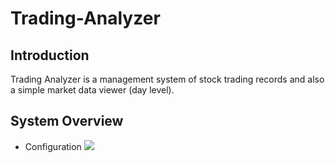 # Trading-Analyzer

## Introduction
Trading Analyzer is a management system of stock trading records and also a simple market data viewer (day level).

## System Overview
*  Configuration
![](https://github.com/lizhun-2002/TradingAnalyzer/raw/master/README/configuration.png)
